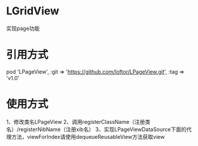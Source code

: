 # LGridView
实现page功能

# 引用方式
pod 'LPageView', :git => 'https://github.com/loftor/LPageView.git', :tag => 'v1.0'

# 使用方式
1、修改类名LPageView
2、调用registerClassName（注册类名）/registerNibName（注册xib名）
3、实现LPageViewDataSource下面的代理方法，viewForIndex请使用dequeueReusableView方法获取view
